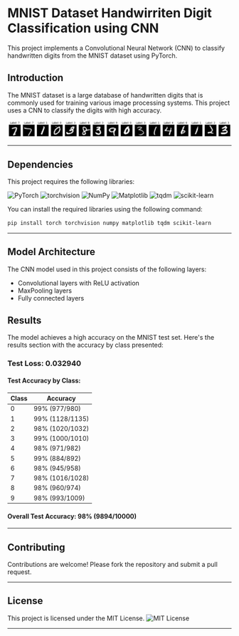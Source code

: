 # MNIST Dataset Handwirriten Digit Classification using CNN

This project implements a Convolutional Neural Network (CNN) to classify handwritten digits from the MNIST dataset using PyTorch.

## Introduction

The MNIST dataset is a large database of handwritten digits that is commonly used for training various image processing systems. This project uses a CNN to classify the digits with high accuracy.

![](MNISTpng.png)

---

## Dependencies

This project requires the following libraries:

![PyTorch](https://img.shields.io/badge/PyTorch-%23EE4C2C.svg?style=flat&logo=PyTorch&logoColor=white)
![torchvision](https://img.shields.io/badge/torchvision-%23EE4C2C.svg?style=flat&logo=PyTorch&logoColor=white)
![NumPy](https://img.shields.io/badge/numpy-%23013243.svg?style=flat&logo=numpy&logoColor=white)
![Matplotlib](https://img.shields.io/badge/matplotlib-%23ffffff.svg?style=flat&logo=matplotlib&logoColor=black)
![tqdm](https://img.shields.io/badge/tqdm-%2300BFFF.svg?style=flat)
![scikit-learn](https://img.shields.io/badge/scikit--learn-%23F7931E.svg?style=flat&logo=scikit-learn&logoColor=white)

You can install the required libraries using the following command:

```bash
pip install torch torchvision numpy matplotlib tqdm scikit-learn
```

---
## Model Architecture

The CNN model used in this project consists of the following layers:

- Convolutional layers with ReLU activation
- MaxPooling layers
- Fully connected layers

## Results

The model achieves a high accuracy on the MNIST test set. 
Here's the results section with the accuracy by class presented:

### Test Loss: 0.032940

#### Test Accuracy by Class:

| Class | Accuracy |
|-------|----------|
| 0     | 99% (977/980) |
| 1     | 99% (1128/1135) |
| 2     | 98% (1020/1032) |
| 3     | 99% (1000/1010) |
| 4     | 98% (971/982) |
| 5     | 99% (884/892) |
| 6     | 98% (945/958) |
| 7     | 98% (1016/1028) |
| 8     | 98% (960/974) |
| 9     | 98% (993/1009) |

#### Overall Test Accuracy: 98% (9894/10000)
---
## Contributing

Contributions are welcome! Please fork the repository and submit a pull request.

---

## License

This project is licensed under the MIT License. ![MIT License](https://img.shields.io/badge/License-MIT-yellow.svg)

---
